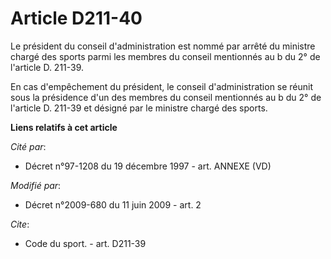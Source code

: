 # Article D211-40

Le président du conseil d'administration est nommé par arrêté du ministre chargé des sports parmi les membres du conseil
mentionnés au b du 2° de l'article D. 211-39. 

En cas d'empêchement du président, le conseil d'administration se réunit sous la présidence d'un des membres du conseil
mentionnés au b du 2° de l'article D. 211-39 et désigné par le ministre chargé des sports.

**Liens relatifs à cet article**

_Cité par_:

  - Décret n°97-1208 du 19 décembre 1997 - art. ANNEXE (VD)

_Modifié par_:

  - Décret n°2009-680 du 11 juin 2009 - art. 2

_Cite_:

  - Code du sport. - art. D211-39
